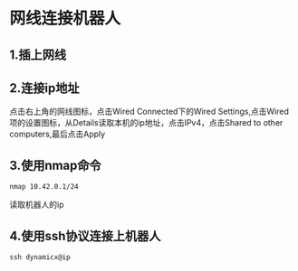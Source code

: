 # 网线连接机器人

## 1.插上网线

## 2.连接ip地址
点击右上角的网线图标，点击Wired Connected下的Wired Settings,点击Wired项的设置图标，从Details读取本机的ip地址，点击IPv4，点击Shared to other computers,最后点击Apply

## 3.使用nmap命令
```
nmap 10.42.0.1/24
```
读取机器人的ip

## 4.使用ssh协议连接上机器人
```
ssh dynamicx@ip
```
